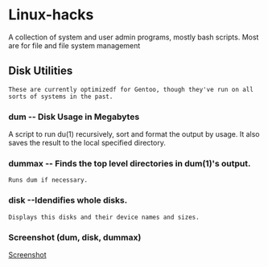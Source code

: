 # Linux-hacks
A collection of system and user admin programs, mostly bash scripts. Most are for file and file system management


## Disk Utilities

	These are currently optimizedf for Gentoo, though they've run on all sorts of systems in the past.
	
### dum -- Disk Usage in Megabytes
A script to run du(1) recursively, sort and format the output by usage.  It also saves the result to the local specified directory.

### dummax -- Finds the top level directories in dum(1)'s output.
	Runs dum if necessary.


### disk --Idendifies whole disks.
	Displays this disks and their device names and sizes.


### Screenshot (dum, disk, dummax)
 
 [Screenshot](doc/images/linux-hacks--2020-01-06.png) 
